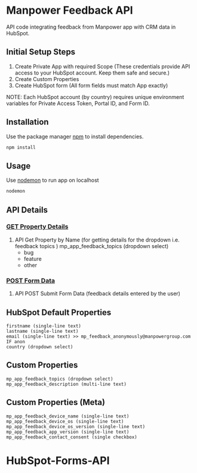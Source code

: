 # Manpower Feedback API

API code integrating feedback from Manpower app with CRM data in HubSpot.

## Initial Setup Steps

1. Create Private App with required Scope (These credentials provide API access to your HubSpot account. Keep them safe and secure.)
2. Create Custom Properties
3. Create HubSpot form (All form fields must match App exactly)

NOTE: Each HubSpot account (by country) requires unique environment variables for Private Access Token, Portal ID, and Form ID.

## Installation

Use the package manager [npm](https://www.npmjs.com/) to install dependencies.

```bash
npm install
```


## Usage

Use [nodemon](https://www.npmjs.com/package/nodemon) to run app on localhost

```bash
nodemon
```


## API Details

### [GET Property Details](https://developers.hubspot.com/docs/api/crm/properties)
1. API Get Property by Name (for getting details for the dropdown i.e. feedback topics )
    mp_app_feedback_topics (dropdown select)
    - bug
    - feature
    - other
    

### [POST Form Data](https://legacydocs.hubspot.com/docs/methods/forms/submit_form_v3_authentication)
1. API POST Submit Form Data (feedback details entered by the user)


## HubSpot Default Properties
    firstname (single-line text)
    lastname (single-line text)
    email (single-line text) >> mp_feedback_anonymously@manpowergroup.com IF anon
    country (dropdown select)

## Custom Properties
    mp_app_feedback_topics (dropdown select)
    mp_app_feedback_description (multi-line text)

## Custom Properties (Meta)
    mp_app_feedback_device_name (single-line text)
    mp_app_feedback_device_os (single-line text)
    mp_app_feedback_device_os_version (single-line text)
    mp_app_feedback_app_version (single-line text)
    mp_app_feedback_contact_consent (single checkbox)
# HubSpot-Forms-API
